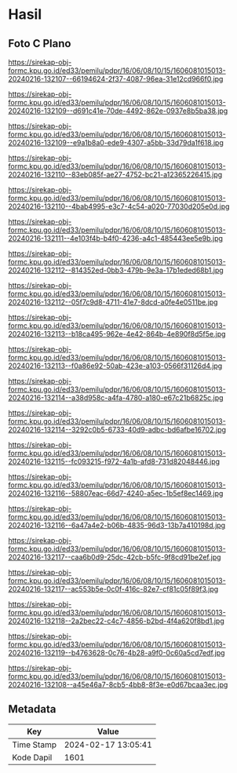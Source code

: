 # Hasil

## Foto C Plano

https://sirekap-obj-formc.kpu.go.id/ed33/pemilu/pdpr/16/06/08/10/15/1606081015013-20240216-132107--66194624-2f37-4087-96ea-31e12cd966f0.jpg

https://sirekap-obj-formc.kpu.go.id/ed33/pemilu/pdpr/16/06/08/10/15/1606081015013-20240216-132109--d691c41e-70de-4492-862e-0937e8b5ba38.jpg

https://sirekap-obj-formc.kpu.go.id/ed33/pemilu/pdpr/16/06/08/10/15/1606081015013-20240216-132109--e9a1b8a0-ede9-4307-a5bb-33d79da1f618.jpg

https://sirekap-obj-formc.kpu.go.id/ed33/pemilu/pdpr/16/06/08/10/15/1606081015013-20240216-132110--83eb085f-ae27-4752-bc21-a12365226415.jpg

https://sirekap-obj-formc.kpu.go.id/ed33/pemilu/pdpr/16/06/08/10/15/1606081015013-20240216-132110--4bab4995-e3c7-4c54-a020-77030d205e0d.jpg

https://sirekap-obj-formc.kpu.go.id/ed33/pemilu/pdpr/16/06/08/10/15/1606081015013-20240216-132111--4e103f4b-b4f0-4236-a4c1-485443ee5e9b.jpg

https://sirekap-obj-formc.kpu.go.id/ed33/pemilu/pdpr/16/06/08/10/15/1606081015013-20240216-132112--814352ed-0bb3-479b-9e3a-17b1eded68b1.jpg

https://sirekap-obj-formc.kpu.go.id/ed33/pemilu/pdpr/16/06/08/10/15/1606081015013-20240216-132112--05f7c9d8-4711-41e7-8dcd-a0fe4e0511be.jpg

https://sirekap-obj-formc.kpu.go.id/ed33/pemilu/pdpr/16/06/08/10/15/1606081015013-20240216-132113--b18ca495-962e-4e42-864b-4e890f8d5f5e.jpg

https://sirekap-obj-formc.kpu.go.id/ed33/pemilu/pdpr/16/06/08/10/15/1606081015013-20240216-132113--f0a86e92-50ab-423e-a103-0566f31126d4.jpg

https://sirekap-obj-formc.kpu.go.id/ed33/pemilu/pdpr/16/06/08/10/15/1606081015013-20240216-132114--a38d958c-a4fa-4780-a180-e67c21b6825c.jpg

https://sirekap-obj-formc.kpu.go.id/ed33/pemilu/pdpr/16/06/08/10/15/1606081015013-20240216-132114--3292c0b5-6733-40d9-adbc-bd6afbe16702.jpg

https://sirekap-obj-formc.kpu.go.id/ed33/pemilu/pdpr/16/06/08/10/15/1606081015013-20240216-132115--fc093215-f972-4a1b-afd8-731d82048446.jpg

https://sirekap-obj-formc.kpu.go.id/ed33/pemilu/pdpr/16/06/08/10/15/1606081015013-20240216-132116--58807eac-66d7-4240-a5ec-1b5ef8ec1469.jpg

https://sirekap-obj-formc.kpu.go.id/ed33/pemilu/pdpr/16/06/08/10/15/1606081015013-20240216-132116--6a47a4e2-b06b-4835-96d3-13b7a410198d.jpg

https://sirekap-obj-formc.kpu.go.id/ed33/pemilu/pdpr/16/06/08/10/15/1606081015013-20240216-132117--caa6b0d9-25dc-42cb-b5fc-9f8cd91be2ef.jpg

https://sirekap-obj-formc.kpu.go.id/ed33/pemilu/pdpr/16/06/08/10/15/1606081015013-20240216-132117--ac553b5e-0c0f-416c-82e7-cf81c05f89f3.jpg

https://sirekap-obj-formc.kpu.go.id/ed33/pemilu/pdpr/16/06/08/10/15/1606081015013-20240216-132118--2a2bec22-c4c7-4856-b2bd-4f4a620f8bd1.jpg

https://sirekap-obj-formc.kpu.go.id/ed33/pemilu/pdpr/16/06/08/10/15/1606081015013-20240216-132119--b4763628-0c76-4b28-a9f0-0c60a5cd7edf.jpg

https://sirekap-obj-formc.kpu.go.id/ed33/pemilu/pdpr/16/06/08/10/15/1606081015013-20240216-132108--a45e46a7-8cb5-4bb8-8f3e-e0d67bcaa3ec.jpg


## Metadata

| Key        | Value               |
| ---------- | ------------------- |
| Time Stamp | 2024-02-17 13:05:41 |
| Kode Dapil | 1601                |



